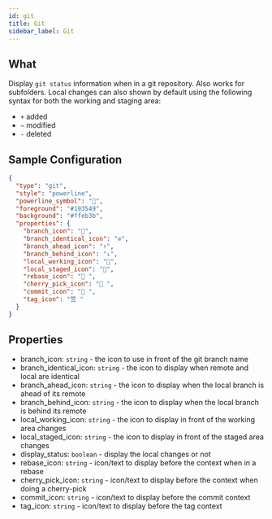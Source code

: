 ```yaml
---
id: git
title: Git
sidebar_label: Git
---
```


## What

Display `git status` information when in a git repository. Also works for subfolders.
Local changes can also shown by default using the following syntax for both the working and staging area:

- `+` added
- `~` modified
- `-` deleted

## Sample Configuration

```json
{
  "type": "git",
  "style": "powerline",
  "powerline_symbol": "",
  "foreground": "#193549",
  "background": "#ffeb3b",
  "properties": {
    "branch_icon": "",
    "branch_identical_icon": "≡",
    "branch_ahead_icon": "↑",
    "branch_behind_icon": "↓",
    "local_working_icon": "",
    "local_staged_icon": "",
    "rebase_icon": " ",
    "cherry_pick_icon": " ",
    "commit_icon": " ",
    "tag_icon": "笠 "
  }
}
```

## Properties

- branch_icon: `string` - the icon to use in front of the git branch name
- branch_identical_icon: `string` - the icon to display when remote and local are identical
- branch_ahead_icon: `string` - the icon to display when the local branch is ahead of its remote
- branch_behind_icon: `string` - the icon to display when the local branch is behind its remote
- local_working_icon: `string` - the icon to display in front of the working area changes
- local_staged_icon: `string` - the icon to display in front of the staged area changes
- display_status: `boolean` - display the local changes or not
- rebase_icon: `string` - icon/text to display before the context when in a rebase
- cherry_pick_icon: `string` - icon/text to display before the context when doing a cherry-pick
- commit_icon: `string` - icon/text to display before the commit context
- tag_icon: `string` - icon/text to display before the tag context

